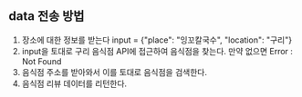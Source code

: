 ## data 전송 방법

1. 장소에 대한 정보를 받는다
   input = {"place": "잉꼬칼국수", "location": "구리"}
2. input을 토대로 구리 음식점 API에 접근하여 음식점을 찾는다.
   만약 없으면 Error : Not Found
3. 음식점 주소를 받아와서 이를 토대로 음식점을 검색한다.
4. 음식점 리뷰 데이터를 리턴한다.
